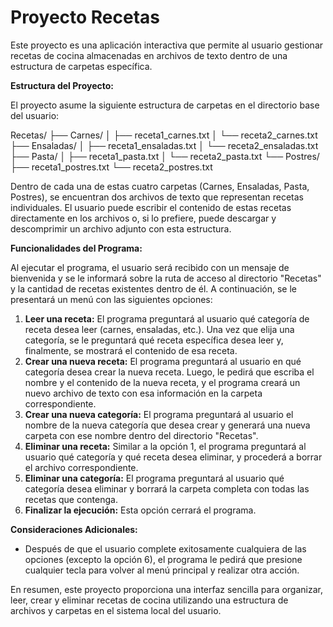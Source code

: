 # Proyecto Recetas

Este proyecto es una aplicación interactiva que permite al usuario gestionar recetas de cocina almacenadas en archivos de texto dentro de una estructura de carpetas específica.

**Estructura del Proyecto:**

El proyecto asume la siguiente estructura de carpetas en el directorio base del usuario:

Recetas/
├── Carnes/
│   ├── receta1_carnes.txt
│   └── receta2_carnes.txt
├── Ensaladas/
│   ├── receta1_ensaladas.txt
│   └── receta2_ensaladas.txt
├── Pasta/
│   ├── receta1_pasta.txt
│   └── receta2_pasta.txt
└── Postres/
├── receta1_postres.txt
└── receta2_postres.txt

Dentro de cada una de estas cuatro carpetas (Carnes, Ensaladas, Pasta, Postres), se encuentran dos archivos de texto que representan recetas individuales. El usuario puede escribir el contenido de estas recetas directamente en los archivos o, si lo prefiere, puede descargar y descomprimir un archivo adjunto con esta estructura.

**Funcionalidades del Programa:**

Al ejecutar el programa, el usuario será recibido con un mensaje de bienvenida y se le informará sobre la ruta de acceso al directorio "Recetas" y la cantidad de recetas existentes dentro de él. A continuación, se le presentará un menú con las siguientes opciones:

1.  **Leer una receta:** El programa preguntará al usuario qué categoría de receta desea leer (carnes, ensaladas, etc.). Una vez que elija una categoría, se le preguntará qué receta específica desea leer y, finalmente, se mostrará el contenido de esa receta.
2.  **Crear una nueva receta:** El programa preguntará al usuario en qué categoría desea crear la nueva receta. Luego, le pedirá que escriba el nombre y el contenido de la nueva receta, y el programa creará un nuevo archivo de texto con esa información en la carpeta correspondiente.
3.  **Crear una nueva categoría:** El programa preguntará al usuario el nombre de la nueva categoría que desea crear y generará una nueva carpeta con ese nombre dentro del directorio "Recetas".
4.  **Eliminar una receta:** Similar a la opción 1, el programa preguntará al usuario qué categoría y qué receta desea eliminar, y procederá a borrar el archivo correspondiente.
5.  **Eliminar una categoría:** El programa preguntará al usuario qué categoría desea eliminar y borrará la carpeta completa con todas las recetas que contenga.
6.  **Finalizar la ejecución:** Esta opción cerrará el programa.

**Consideraciones Adicionales:**

* Después de que el usuario complete exitosamente cualquiera de las opciones (excepto la opción 6), el programa le pedirá que presione cualquier tecla para volver al menú principal y realizar otra acción.

En resumen, este proyecto proporciona una interfaz sencilla para organizar, leer, crear y eliminar recetas de cocina utilizando una estructura de archivos y carpetas en el sistema local del usuario.
